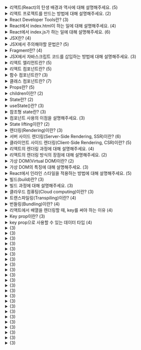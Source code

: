 <details>
<summary>리액트(React)의 탄생 배경과 역사에 대해 설명해주세요. (5)</summary>
<br>

- React의 탄생 배경은 Facebook이 직면한 문제에서 시작됩니다. Facebook은 커다란 규모의 복잡한 웹 애플리케이션을 유지보수하고 개발하는데 어려움을 겪고 있었습니다. 그러한 문제 중에서도 가장 큰 문제 중 하나는 자주 일어나는 UI 변경으로 인한 성능 저하와 유지보수성의 어려움이었습니다.
- 이러한 문제를 해결하기 위해 Facebook에서는 더 나은 방법을 찾기 위해 여러 가지 실험을 진행했습니다. 그 중에서도 React는 Jordan Walke라는 개발자가 2011년에 시작한 프로젝트였습니다. React는 JavaScript 라이브러리로, 가상 DOM(Virtual DOM) 개념을 도입하여 성능을 개선하고, 컴포넌트라는 개념을 도입하여 UI 코드를 모듈화하고 재사용성을 높였습니다.
- React는 초기 버전에서는 Facebook에서 사용하기 위해 개발되었으며, 2013년에 5월에 오픈 소스로 최초로 공개되었습니다. 그 후 React는 계속해서 발전하면서 다양한 기능과 개선 사항이 추가되었고, 2015년 Facebook에서 React Native라는 모바일 애플리케이션을 위한 새로운 크로스플랫폼 프레임워크도 출시했습니다.
- React의 등장으로 인해 UI 코드의 개발과 유지보수가 쉬워졌고, 성능 또한 향상되어 대규모 웹 애플리케이션을 개발할 수 있게 되었습니다. 이로 인해 React는 현재까지도 많은 개발자들에게 사랑받고 있으며, 대규모 웹 애플리케이션의 개발에서는 필수적인 기술 중 하나입니다.
- React는 지속적으로 개발이 이루어지고 있으며, 현재는 React 18 버전이 개발 중에 있습니다. React의 생태계는 매우 다양하며, React를 기반으로 한 다양한 라이브러리와 프레임워크가 존재합니다.
</details>

<details>
<summary>리액트 프로젝트를 만드는 방법에 대해 설명해주세요. (2)</summary>
<br>

1. Create React App(CRA) 사용하기
    - Create React App(CRA)은 리액트 앱을 빠르게 만들기 위한 공식 도구입니다.
    - CRA를 사용하면, 초기 세팅을 자동으로 생성하고, 빠르게 리액트 앱을 만들 수 있습니다.
    - 아래는 CRA를 사용하여 리액트 앱을 만드는 방법입니다.

      1. Node.js를 설치합니다.

      2. 터미널에서 다음 명령어를 실행합니다.

        ```console
        npx create-react-app my-app
        ```

      3. 생성된 앱 폴더로 이동하여 개발모드를 실행합니다.

        ```kotlin
        cd my-app
        npm start
        ```

2. 수동으로 세팅하기
    - 아래는 수동으로 리액트 앱을 만드는 방법입니다.

      1. Node.js를 설치합니다.

      2. 리액트 프로젝트에 필요한 패키지를 설치합니다.
        ```kotlin
        npm init -y
        npm install react react-dom
        npm install -D webpack webpack-cli webpack-dev-server html-webpack-plugin babel-loader @babel/core @babel/preset-env @babel/preset-react
        ```

      3. 프로젝트 디렉토리에 다음과 같은 파일들을 생성합니다.

        ```bash
        /public/index.html
        /src/index.js
        /webpack.config.js
        /.babelrc
        ```

      4. 생성한 파일들을 수정하여 리액트 앱을 만듭니다.

        ```jsx
        // index.html
        <!DOCTYPE html>
        <html>
        <head>
          <meta charset="UTF-8">
          <title>My React App</title>
        </head>
        <body>
          <div id="root"></div>
          <script src="dist/bundle.js"></script>
        </body>
        </html>

        // index.js
        import React from 'react';
        import ReactDOM from 'react-dom';
        import App from './App';

        ReactDOM.render(<App />, document.getElementById('root'));
        ```

</details>

<details>
<summary>React Developer Tools란? (3)</summary>
<br>

- React Developer Tools는 React 애플리케이션의 디버깅 및 프로파일링을 도와주는 크롬 확장 프로그램입니다.
- React Developer Tools를 사용하면 React 구성 요소 트리와 해당 구성 요소의 속성 및 상태를 시각적으로 볼 수 있습니다.
- React Developer Tools를 사용하면 React 애플리케이션의 성능을 프로파일링하여 느린 부분을 파악하고 최적화할 수 있습니다.
</details>

<details>
<summary>React에서 index.html이 하는 일에 대해 설명해주세요. (4)</summary>
<br>

- React 애플리케이션이 실행될 때 웹 브라우저에서 가장 먼저 실행되는 파일입니다.
- `public` 디렉토리에 있어야 합니다.
- React 애플리케이션이 렌더링될 때 사용되는 루트 요소(root element)를 포함합니다.
- React 애플리케이션에서는 일반적으로 index.html 파일이 동적으로 생성된 JavaScript 파일을 로드하고 실행하기 위해 사용됩니다.
</details>

<details>
<summary>React에서 index.js가 하는 일에 대해 설명해주세요. (6)</summary>
<br>

- React 애플리케이션의 시작점(Entry point)으로, 컴포넌트들을 불러오고 렌더링하는 역할을 담당합니다.
- 일반적으로 src 디렉토리에 위치합니다.
- React 17부터는 React를 import하지 않고도 JSX 문법을 사용할 수 있도록 변경되었습니다.
- `createRoot()` 이 메소드는 React 18에서 추가된 새로운 API 중 하나이며, ReactDOM 패키지의 일부입니다. 이 메소드는 React 애플리케이션의 루트 엘리먼트를 선택하고, 이를 관리할 Root 객체를 리턴합니다.
- `render()` Root 객체의 렌더 메소드를 호출하여 JSX를 사용하여 작성된 엘리먼트를 렌더링합니다.
- 이전 버전의 React에서는 `createRoot()` 메소드 대신에 `ReactDOM.render()` 메소드를 사용하여 렌더링을 처리했었습니다.
</details>

<details>
<summary>JSX란? (4)</summary>
<br>

- JSX는 JavaScript Syntax Extension, JavaScript XML의 약자로, JavaScript를 확장한 문법입니다.
- JSX는 JavaScript와 유사한 XML 형태의 문법을 사용하여 UI 컴포넌트를 정의하고 렌더링할 수 있습니다.
- React에서 UI 컴포넌트를 작성할 때 사용되는 기술입니다.
- JSX를 사용하면 HTML과 비슷한 구문으로 React 컴포넌트를 작성할 수 있으며, 가독성이 좋고 개발 생산성을 향상시킬 수 있습니다.
</details>

<details>
<summary>JSX에서 주의해야할 문법은? (5)</summary>
<br>

- `Self-closing tag`
  - JSX에서는 일반적인 HTML과 달리, self-closing 태그를 사용할 때 '/'를 생략할 수 없습니다.
- `camelCase attribute name`
  - JSX에서는 속성명을 camelCase 형태로 작성해야 합니다.
  - 예시
    - `onClick`
    - `onBlur`
    - `onFocus`
    - `onMouseDown`
    - `onMouseOver`
    - `tabIndex`
  - 예외적으로 HTML에서 비표준 속성을 다룰 때 활용하는 `data-*` 속성은 camelCase가 아니라 기존의 HTML 문법 그대로 작성해야 합니다.
- `htmlFor`
  - JSX에서는 for 속성이 예약어이기 때문에 for 대신 htmlFor 속성을 사용해야 합니다.
- `className`
  - JSX에서는 class 속성이 예약어이기 때문에 class 대신 className 속성을 사용해야 합니다.
- `style attribute`
  - HTML에서는 스타일 속성을 문자열 형태로 지정할 수 있지만, JSX에서는 JavaScript 객체 형태로 스타일을 정의해야 합니다.
  - 예를 들어, `<div style="color: red;"></div>` 대신 `<div style={{ color: "red" }}></div>`와 같이 작성해야 합니다.
</details>

<details>
<summary>Fragment란? (4)</summary>
<br>
    
- JSX에서 여러 요소를 렌더링하려면, 이를 하나의 컨테이너 요소로 감싸주어야 합니다.
- 이때, 불필요한 div 태그를 사용하지 않기 위해 Fragment를 사용할 수 있습니다.
- Fragment는 빈 태그로, `<>` `</>`와 같이 작성합니다.
- `react`에서 `{ Fragment }`를 import해서 `<Fragment>` `</Fragment>`와 같이 작성할 수도 있습니다.
</details>

<details>
<summary>JSX에서 자바스크립트 코드를 삽입하는 방법에 대해 설명해주세요. (3)</summary>
<br>

- JSX에서 자바스크립트 코드를 삽입할 때는 중괄호({})를 사용합니다.
- 중괄호 안에는 유효한 자바스크립트 표현식을 작성해야 합니다.
- 중괄호 안에는 if문, for문 또는 함수 선언과 같은 자바스크립트의 문장은 사용할 수 없습니다.
</details>

<details>
<summary>리액트 엘리먼트란? (5)</summary>
<br>

- 리액트 엘리먼트(React element)는 React에서 UI를 표현하는 가장 작은 단위입니다.
- 리액트 엘리먼트는 일반적으로 JSX 문법을 사용하여 작성됩니다.
- 리액트 엘리먼트는 JavaScript 객체입니다.
- 각 엘리먼트는 해당 엘리먼트의 타입(type), 속성(props), 자식 엘리먼트(children)를 포함합니다.
- 예시
    ```jsx
    const element = <h1>Hello, world!</h1>;
    ```
</details>

<details>
<summary>리액트 컴포넌트란? (5)</summary>
<br>

- 리액트 컴포넌트(React component)는 UI를 작은 단위로 나누어서 재사용 가능한 코드로 만드는 방법입니다.
- 리액트 컴포넌트는 JSX 문법으로 만든 리액트 엘리먼트를 리턴해야 합니다.
- 리액트 컴포넌트는 UI의 각 부분을 캡슐화하고, 각각의 부분을 독립적으로 개발, 테스트, 유지보수할 수 있도록 도와줍니다.
- 리액트 컴포넌트의 이름의 첫 글자는 대문자로 작성해야 합니다.
- 리액트 컴포넌트는 함수 컴포넌트와 클래스 컴포넌트로 구현할 수 있습니다.
</details>

<details>
<summary>함수 컴포넌트란? (3)</summary>
<br>

- 함수 컴포넌트(function component)는 입력(props)을 받아서 UI를 리턴하는 함수로 정의되는 리액트 컴포넌트입니다.
- 함수 컴포넌트는 HTML의 커스텀 태그처럼 활용할 수 있습니다.
- 예시
```jsx
function my_func(props) {
  return reactComponent;
}
```
</details>

<details>
<summary>클래스 컴포넌트란? (7)</summary>
<br>

- 클래스 컴포넌트(class component)는 `React.Component` 클래스를 상속하여 정의되는 리액트 컴포넌트입니다.
- 클래스 컴포넌트는 상태(state)나 라이프사이클(lifecycle) 메소드를 사용할 수 있으며, 다양한 메소드를 구현하여 컴포넌트의 동작을 제어할 수 있습니다.
- 클래스 컴포넌트는 `render()` 메소드를 반드시 구현해야 합니다.
- `render()` 메소드는 컴포넌트의 UI를 반환하는 함수입니다.
- 클래스 컴포넌트에서 상태(state)를 사용하려면, `constructor()` 메소드에서 this.state 객체를 초기화하고, `setState()` 메소드를 사용하여 상태를 업데이트해야 합니다.
- `setState()` 메소드를 호출하면 React는 상태를 변경하고, `render()` 메소드를 호출하여 UI를 업데이트합니다.
- 예시
    ```jsx
    class Counter extends React.Component {
      constructor(props) {
        super(props);
        this.state = { count: 0 };
      }

      handleClick() {
        this.setState({ count: this.state.count + 1 });
      }

      render() {
        return (
          <div>
            <div>Count: {this.state.count}</div>
            <button onClick={() => this.handleClick()}>Click me</button>
          </div>
        );
      }
    }
    ```
</details>

<details>
<summary>Props란? (5)</summary>
<br>

- 리액트에서 Props(Properties)는 부모 컴포넌트로부터 자식 컴포넌트로 전달되는 데이터를 말합니다.
- Props는 읽기 전용(read-only)이며, 자식 컴포넌트에서 변경할 수 없습니다.
- Props는 객체 형태로 전달되며, 자식 컴포넌트에서는 Props를 파라미터로 받아와 사용할 수 있습니다. 이 때 `destructuring`을 활용할 수 있습니다.
- 클래스 컴포넌트에서는 this.props를 사용하여 Props를 받아올 수 있습니다.
- 예시 (`destructuring`, `default parameter` 사용)
    ```jsx
    // src/Dice.js
    import ...

    const DICE_IMAGES = {
      blue: [diceBlue01, diceBlue02, diceBlue03, diceBlue04, diceBlue05, diceBlue06],
      red: [diceRed01, diceRed02, diceRed03, diceRed04, diceRed05, diceRed06],
    };

    function Dice({ color = 'blue', num = 1 }) {
      const src = DICE_IMAGES[color][num - 1];
      const alt = `${color} ${num}`;
      return <img src={src} alt={alt} />;
    }

    export default Dice;
    ```
</details>

<details>
<summary>children이란? (2)</summary>
<br>

- 리액트 컴포넌트 태그 사이에 내용을 보여주는 props 속성입니다.
- 자식 컴포넌트에서 `props.children`으로 접근할 수 있습니다.
</details>

<details>
<summary>State란? (2)</summary>
<br>

- React 컴포넌트에서 관리되는 객체로, 클래스 컴포넌트의 상태를 저장하고 변경할 수 있는 데이터입니다.
- React state는 setState() 메소드를 사용하여 업데이트됩니다. setState() 메소드를 호출하면 react는 컴포넌트를 다시 렌더링하고 변경된 state를 적용합니다.
</details>

<details>
<summary>useState()란? (3)</summary>
<br>

- `useState()`는 React Hooks API에서 제공하는 함수 중 하나로, 함수형 컴포넌트에서도 state를 사용할 수 있게 해줍니다.
- `useState()` 함수는 배열을 반환하며, 첫 번째 요소는 현재 상태 값이고, 두 번째 요소는 해당 상태 값을 업데이트하고 컴포넌트를 다시 렌더링하는 setter 함수입니다.
- `useState()`의 파라미터는 현재 상태 값의 초기값을 저장합니다.
</details>

<details>
<summary>참조형 state란? (3)</summary>
<br>

- 참조형 state는 객체, 배열, 클래스 등의 참조형 타입을 저장한 state입니다.
- 참조형 state의 setter 함수에 내부 값만 변경한 state를 전달할 경우, 참조하는 주소 값이 변경되지는 않기 때문에 react가 컴포넌트를 다시 렌더링하지는 않습니다.
- 간단하게 `...object` spread 문법으로 복사한 참조형 state를 setter 함수에 전달해서 해결할 수 있다.
  - spread 연산자를 사용한 객체 복사는 깊은 복사가 아니기 때문에, 객체 안의 객체가 있을 경우에 같은 문제가 발생할 수 있다.
  - 이 때에는 `Lodash`나 `Immer`같은 라이브러리를 사용하거나, `JSON.stringify()`와 `JSON.parse()` 함수를 이용하여 객체를 문자열로 변환한 후 다시 객체로 변환하는 방법, 또는 재귀 함수를 이용한 깊은 복사를 하여 해결할 수 있다.
</details>

<details>
<summary>컴포넌트 사용의 이점을 설명해주세요. (3)</summary>
<br>

- 반복적인 개발이 줄어듭니다.
- 오류를 고치기 쉽습니다.
- 일을 쉽게 나눌 수 있습니다.
</details>

<details>
<summary>State lifting이란? (2)</summary>
<br>

- React에서 `state lifting`은 부모 컴포넌트로부터 자식 컴포넌트로 상태를 전달하고 업데이트하는 기술입니다.
- 부모 컴포넌트가 자식 컴포넌트의 상태를 업데이트하면, 이를 사용하는 모든 하위 컴포넌트가 자동으로 업데이트되므로 코드의 일관성과 유지보수성을 높일 수 있습니다.
</details>

<details>
<summary>렌더링(Rendering)이란? (3)</summary>
<br>

- 컴퓨터 그래픽스에서 모델링된 데이터를 시각적으로 표현하는 과정입니다.
- 웹 개발에서는 브라우저에 HTML, CSS, JavaScript 등의 웹 문서를 표시하기 위한 과정을 말합니다.
- 웹 페이지가 브라우저에 표시되기 위해서는 HTML 문서가 브라우저에서 파싱되고, CSS 스타일이 적용되며, JavaScript 코드가 실행되어야 합니다. 이러한 과정을 거쳐 브라우저가 화면에 웹 페이지를 렌더링합니다.
</details>

<details>
<summary>서버 사이드 렌더링(Server-Side Rendering, SSR)이란? (6)</summary>
<br>

- 웹 서버에서 HTML 코드를 생성하여 클라이언트에게 전송하는 방식입니다.
- 서버 사이드 렌더링을 구현하려면 서버에서 웹 페이지를 동적으로 생성해야 합니다.
- 서버 사이드 렌더링은 초기 로딩 속도를 빠르게 하고, 검색 엔진 최적화(SEO)에 유리합니다.
- 서버 사이드 렌더링은 초기 로딩 속도를 빠르게 하기 위해 SPA(Single-Page Application)에서도 사용될 수 있습니다.
- SPA에서는 일반적으로 CSR 방식을 사용하지만, 초기 로딩 속도를 빠르게 하기 위해 SSR을 사용하는 방법도 있습니다.
- React 프레임워크에서는 서버 측에서 `ReactDOMServer.renderToString()` 메소드를 사용하여 리액트 컴포넌트를 렌더링할 수 있습니다. 이를 통해 서버에서 생성된 HTML 코드를 클라이언트에 전달하면 클라이언트는 이를 그대로 사용할 수 있습니다.
</details>

<details>
<summary>클라이언트 사이드 렌더링(Client-Side Rendering, CSR)이란? (5)</summary>
<br>

- 웹 브라우저에서 JavaScript를 사용하여 HTML 코드를 동적으로 생성하는 방식입니다.
- React, Angular, Vue.js 등의 프론트엔드 프레임워크는 CSR 방식을 사용합니다.
- CSR 방식은 SPA(Single-Page Application)에서 많이 사용됩니다.
- SPA에서는 모든 컨텐츠가 하나의 페이지에서 로드되므로, 초기 로딩 속도가 느리더라도 한 번 로딩되면 나머지 페이지 전환 시간이 매우 빠릅니다.
- CSR 방식에서는 서버에서 단순히 JSON 데이터만 전송하므로, 서버 측에서도 부하를 줄일 수 있습니다.
</details>

<details>
<summary>리액트의 렌더링 과정에 대해 설명해주세요. (4)</summary>
<br>

1. 컴포넌트가 렌더링될 때, React는 해당 컴포넌트의 가상 DOM을 생성합니다. 이 가상 DOM은 React 요소(React element)와 컴포넌트의 상태(state) 및 속성(props) 정보를 포함합니다.
2. 생성된 가상 DOM은 이전에 렌더링된 가상 DOM과 비교됩니다. 이를 위해 React는 이전 가상 DOM과 현재 가상 DOM을 비교하여 변경된 부분을 파악합니다. 이 과정을 "재조정(reconciliation)"이라고 합니다.
3. 변경된 부분을 파악한 후, React는 이전 가상 DOM과 현재 가상 DOM 간의 차이를 최소화하기 위해 최소한의 업데이트만 수행합니다. 이를 "미세조정(optimization)"이라고 합니다.
4. 변경된 부분만 실제 DOM에 반영됩니다.
</details>

<details>
<summary>리액트의 렌더링 방식의 장점에 대해 설명해주세요. (2)</summary>
<br>

- 리액트는 필요한 최소한의 업데이트만 수행하면서도 빠르고 효율적인 렌더링을 구현할 수 있습니다.
- 리액트는 상태(state)나 속성(props)이 변경될 때마다 자동으로 렌더링을 수행하므로, 개발자가 직접 DOM 조작을 수행할 필요가 없습니다. 이는 코드의 가독성과 유지보수성을 높여줍니다.
</details>

<details>
<summary>가상 DOM(Virtual DOM)이란? (2)</summary>
<br>

- Virtual DOM은 React에서 사용되는 가상의 DOM 객체 모델입니다.
- 실제 DOM은 브라우저에서 웹 페이지를 표시하기 위해 생성되는 객체 모델로, HTML 문서의 구조와 내용을 나타냅니다. 이에 반해, Virtual DOM은 React의 컴포넌트 구조와 상태를 나타내는 객체 모델로, 브라우저 상에 존재하지 않습니다.
</details>

<details>
<summary>가상 DOM의 특징에 대해 설명해주세요. (3)</summary>
<br>

- 성능 개선: Virtual DOM은 실제 DOM과는 별도로 존재하므로, 변경이 발생했을 때 전체 DOM을 다시 그리는 것이 아니라, 변경된 부분만 업데이트하여 성능을 개선할 수 있습니다.
- 브라우저 독립성: Virtual DOM은 브라우저에 종속되지 않기 때문에, 서버에서도 렌더링이 가능합니다. 이는 검색 엔진 최적화(SEO)에 유리하며, 초기 로딩 속도를 높일 수 있습니다.
- 개발 생산성 향상: Virtual DOM은 컴포넌트 단위로 작성할 수 있으므로, 코드의 가독성과 유지보수성을 높여줍니다.
</details>

<details>
<summary>React에서 인라인 스타일을 적용하는 방법에 대해 설명해주세요. (5)</summary>
<br>

- `<button style={style} />` 형식으로 인라인 스타일을 적용할 수 있습니다.
- 중괄호 안에 들어갈 `style`은 객체 형태로 스타일 정보를 전달해야 합니다.
- `style` 안의 property name은 camelCase로 작성해야하고, property value는 문자열로 작성해야 합니다.
- 객체 내에서 spread 문법을 활용할 수도 있습니다.
- 예시
    ```jsx
    const baseButtonStyle = {
      padding: '14px 27px',
      outline: 'none',
      cursor: 'pointer',
      borderRadius: '9999px',
      fontSize: '17px',
    };

    const blueButtonStyle = {
      ...baseButtonStyle,
      border: 'solid 1px #7090ff',
      color: '#7090ff',
      backgroundColor: 'rgba(0, 89, 255, 0.2)',
    };

    const redButtonStyle = {
      ...baseButtonStyle,
      border: 'solid 1px #ff4664',
      color: '#ff4664',
      backgroundColor: 'rgba(255, 78, 78, 0.2)',
    };
    ```
</details>

<details>
<summary>빌드(build)란? (3)</summary>
<br>

- 빌드는 소스 코드를 처리하여 애플리케이션을 구동하기 위한 최적화된 정적 파일을 생성하는 과정을 말합니다.
- React 애플리케이션을 배포할 때는, 빌드된 파일들을 웹 서버에 호스팅하여 사용자들이 접근할 수 있도록 합니다.
- 빌드된 파일은 개발 환경에서 실행하는 경우에 비해 더 빠르게 로딩되며, 애플리케이션의 성능과 안정성을 향상시킬 수 있습니다.
</details>

<details>
<summary>빌드 과정에 대해 설명해주세요. (3)</summary>
<br>

1. 코드 번들링(code bundling): 애플리케이션에 사용된 모든 JavaScript, CSS, 이미지 등의 파일들을 번들(bundle)로 묶어줍니다. 번들링을 하면 파일 요청 수를 줄여서 초기 로딩 속도를 개선할 수 있습니다.
2. 최적화: 코드를 최적화하여 파일 크기를 줄이고, 불필요한 코드를 제거합니다. 이를 통해 애플리케이션의 로딩 속도를 개선할 수 있습니다.
3. 소스 맵 생성: 소스 맵(Source Map)은 빌드된 파일과 원본 소스 코드 간의 대응 관계를 정의한 맵 파일입니다. 디버깅 시 원본 소스 코드에서 오류를 확인할 수 있도록 도와줍니다.
</details>

<details>
<summary>클라우드 컴퓨팅(Cloud computing)이란? (3)</summary>
<br>

- 인터넷을 통해 컴퓨팅 서비스를 제공하는 기술입니다.
- IaaS(Infrastructure as a Service), PaaS(Platform as a Service), SaaS(Software as a Service) 등의 다양한 서비스 모델을 제공합니다.
- Amazon Web Services(AWS), Microsoft Azure, Google Cloud Platform(GCP), Heroku, IBM Cloud, Oracle Cloud, Alibaba Cloud, Naver Cloud Platform 등의 클라우드 서비스 제공업체가 있습니다.
</details>

<details>
<summary>트랜스파일링(Transpiling)이란? (4)</summary>
<br>

- 트랜스파일링(Transpiling)은 하나의 프로그래밍 언어로 작성된 코드를 다른 프로그래밍 언어로 변환하는 것을 말합니다.
- 트랜스파일링은 주로 최신 문법을 지원하지 않는 브라우저에서도 실행 가능한 코드로 변환하기 위해 사용됩니다.
- 트랜스파일링을 위해서는 대표적으로 Babel이라는 도구를 사용합니다.
  - Babel은 ES6+ 자바스크립트 코드를 ES5 이하 버전의 자바스크립트 코드로 변환하는 기능뿐만 아니라, 다양한 플러그인을 제공하여 코드의 특정 기능을 지원하지 않는 브라우저에서도 동작할 수 있는 코드로 변환하는 작업을 수행합니다.
</details>

<details>
<summary>번들링(Bundling)이란? (4)</summary>
<br>

- 번들링(Bundling)은 여러 개의 파일들을 하나의 파일로 묶는 작업을 말합니다.
- 번들링을 하면 파일 요청 수와 파일 크기가 줄어들어 웹 페이지 로딩 속도가 빨라지는 장점이 있습니다.
- 번들링을 통해 개발자는 여러 개의 파일로 작업하는 대신 하나의 번들 파일로 작업할 수 있으며, 번들링된 파일을 웹 페이지에 삽입하여 사용할 수 있습니다.
- 번들링 도구로는 webpack, Parcel, Rollup 등이 있으며, 이들 도구는 여러 모듈들을 하나의 번들 파일로 묶어주는 역할을 합니다.
</details>

<details>
<summary>리액트에서 배열을 렌더링할 때, key를 써야 하는 이유 (4)</summary>
<br>

- key prop을 사용하는 이유는 React에서 엘리먼트를 업데이트할 때, 어떤 엘리먼트가 변경되었는지 알아내기 위함입니다.
- React에서 엘리먼트를 업데이트할 때, 변경된 부분만을 업데이트하기 위해 Virtual DOM을 사용합니다.
- React rendering의 재조정(reconciliation) 과정에서 각 요소에 key prop이 지정되어 있으면 React는 변경된 엘리먼트를 더욱 빠르게 찾을 수 있습니다.
-key prop이 없으면 배열의 state가 변경될 경우 React는 모든 엘리먼트를 새로 렌더링하므로 성능이 저하될 수 있습니다.
</details>

<details>
<summary>Key prop이란? (3)</summary>
<br>

- React에서 key prop은 각각의 리스트 아이템을 서로 구분하는 prop입니다.
- key prop은 전체 리스트에서 고유해야 하며(중복되지 않는 유일한 값), 해당 아이템이 변경되었을 때 React가 변경 사항을 더욱 빠르게 처리할 수 있도록 해줍니다.
- key prop에 중복된 값을 지정하게 되면 React는 각 아이템을 구분하지 못해 오류를 발생시킬 수 있습니다.
</details>

<details>
<summary>key prop으로 사용할 수 있는 데이터 타입 (4)</summary>
<br>

- key prop으로 사용할 수 있는 값은 문자열(string)이나 숫자(number)입니다.
- 다른 타입의 값이 지정되는 경우 React는 해당 값을 문자열로 변환하여 사용합니다.
- 그러나 key prop에 객체(object)나 함수(function) 등의 값은 지정할 수 없습니다.
- key prop의 값을 동적으로 생성하게 되면 컴포넌트의 재사용성과 성능에 영향을 미칠 수 있으므로, 가능하다면 key prop은 정적인 값을 사용하는 것이 좋습니다.
</details>

<details>
<summary> (3)</summary>
<br>

- 
</details>

<details>
<summary> (3)</summary>
<br>

- 
</details>

<details>
<summary> (3)</summary>
<br>

- 
</details>

<details>
<summary> (3)</summary>
<br>

- 
</details>

<details>
<summary> (3)</summary>
<br>

- 
</details>

<details>
<summary> (3)</summary>
<br>

- 
</details>

<details>
<summary> (3)</summary>
<br>

- 
</details>

<details>
<summary> (3)</summary>
<br>

- 
</details>

<details>
<summary> (3)</summary>
<br>

- 
</details>

<details>
<summary> (3)</summary>
<br>

- 
</details>

<details>
<summary> (3)</summary>
<br>

- 
</details>

<details>
<summary> (3)</summary>
<br>

- 
</details>

<details>
<summary> (3)</summary>
<br>

- 
</details>

<details>
<summary> (3)</summary>
<br>

- 
</details>

<details>
<summary> (3)</summary>
<br>

- 
</details>

<details>
<summary> (3)</summary>
<br>

- 
</details>

<details>
<summary> (3)</summary>
<br>

- 
</details>

<details>
<summary> (3)</summary>
<br>

- 
</details>

<details>
<summary> (3)</summary>
<br>

- 
</details>

<details>
<summary> (3)</summary>
<br>

- 
</details>

<details>
<summary> (3)</summary>
<br>

- 
</details>

<details>
<summary> (3)</summary>
<br>

- 
</details>

<details>
<summary> (3)</summary>
<br>

- 
</details>

